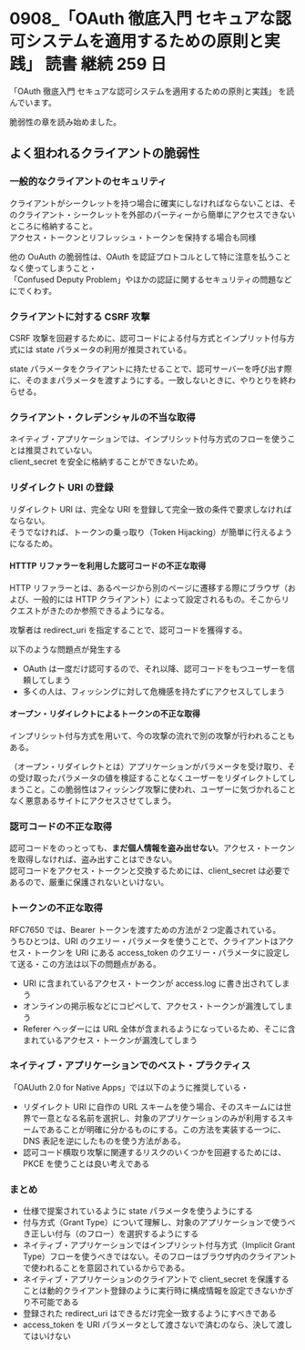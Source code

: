 # 0908\_「OAuth 徹底入門 セキュアな認可システムを適用するための原則と実践」 読書 継続 259 日

「OAuth 徹底入門 セキュアな認可システムを適用するための原則と実践」 を読んでいます。

脆弱性の章を読み始めました。

## よく狙われるクライアントの脆弱性

### 一般的なクライアントのセキュリティ

クライアントがシークレットを持つ場合に確実にしなければならないことは、そのクライアント・シークレットを外部のパーティーから簡単にアクセスできないところに格納すること。  
アクセス・トークンとリフレッシュ・トークンを保持する場合も同様

他の OuAuth の脆弱性は、OAuth を認証プロトコルとして特に注意を払うことなく使ってしまうこと・  
「Confused Deputy Problem」やほかの認証に関するセキュリティの問題などにでくわす。

### クライアントに対する CSRF 攻撃

CSRF 攻撃を回避するために、認可コードによる付与方式とインプリット付与方式には state パラメータの利用が推奨されている。

state パラメータをクライアントに持たせることで、認可サーバーを呼び出す際に、そのままパラメータを渡すようにする。一致しないときに、やりとりを終わらせる。

### クライアント・クレデンシャルの不当な取得

ネイティブ・アプリケーションでは、インプリシット付与方式のフローを使うことは推奨されていない。  
client_secret を安全に格納することができないため。

### リダイレクト URI の登録

リダイレクト URI は、完全な URI を登録して完全一致の条件で要求しなければならない。  
そうでなければ、トークンの乗っ取り（Token Hijacking）が簡単に行えるようになるため。

#### HTTTP リファラーを利用した認可コードの不正な取得

HTTP リファラーとは、あるページから別のページに遷移する際にブラウザ（および、一般的には HTTP クライアント）によって設定されるもの。そこからリクエストがきたのか参照できるようになる。

攻撃者は redirect_uri を指定することで、認可コードを獲得する。

以下のような問題点が発生する

- OAuth は一度だけ認可するので、それ以降、認可コードをもつユーザーを信頼してしまう
- 多くの人は、フィッシングに対して危機感を持たずにアクセスしてしまう

#### オープン・リダイレクトによるトークンの不正な取得

インプリシット付与方式を用いて、今の攻撃の流れで別の攻撃が行われることもある。

（オープン・リダイレクトとは）アプリケーションがパラメータを受け取り、その受け取ったパラメータの値を検証することなくユーザーをリダイレクトしてしまうこと。この脆弱性はフィッシング攻撃に使われ、ユーザーに気づかれることなく悪意あるサイトにアクセスさせてしまう。

### 認可コードの不正な取得

認可コードをのっとっても、**まだ個人情報を盗み出せない**。アクセス・トークンを取得しなければ、盗み出すことはできない。  
認可コードをアクセス・トークンと交換するためには、client_secret は必要であるので、厳重に保護されないといけない。

### トークンの不正な取得

RFC7650 では、Bearer トークンを渡すための方法が２つ定義されている。  
うちひとつは、URI のクエリー・パラメータを使うことで、クライアントはアクセス・トークンを URI にある access_token のクエリー・パラメータに設定して送る・この方法は以下の問題点がある。

- URI に含まれているアクセス・トークンが access.log に書き出されてしまう
- オンラインの掲示板などにコピペして、アクセス・トークンが漏洩してしまう
- Referer ヘッダーには URL 全体が含まれるようになっているため、そこに含まれているアクセス・トークンが漏洩してしまう

### ネイティブ・アプリケーションでのベスト・プラクティス

「OAUuth 2.0 for Native Apps」では以下のように推奨している・

- リダイレクト URI に自作の URL スキームを使う場合、そのスキームには世界で一意となる名前を選択し、対象のアプリケーションのみが利用するスキームであることが明確に分かるものにする。この方法を実装する一つに、DNS 表記を逆にしたものを使う方法がある。
- 認可コード横取り攻撃に関連するリスクのいくつかを回避するためには、PKCE を使うことは良い考えである

### まとめ

- 仕様で提案されているように state パラメータを使うようにする
- 付与方式（Grant Type）について理解し、対象のアプリケーションで使うべき正しい付与（のフロー）を選択するようにする
- ネイティブ・アプリケーションではインプリシット付与方式（Implicit Grant Type）フローを使うべきではない。そのフローはブラウザ内のクライアントで使われることを意図されているからである。
- ネイティブ・アプリケーションのクライアントで client_secret を保護することは動的クライアント登録のように実行時に構成情報を設定できないかぎり不可能である
- 登録された redirect_uri はできるだけ完全一致するようにすべきである
- access_token を URI パラメータとして渡さないで済むのなら、決して渡してはいけない
